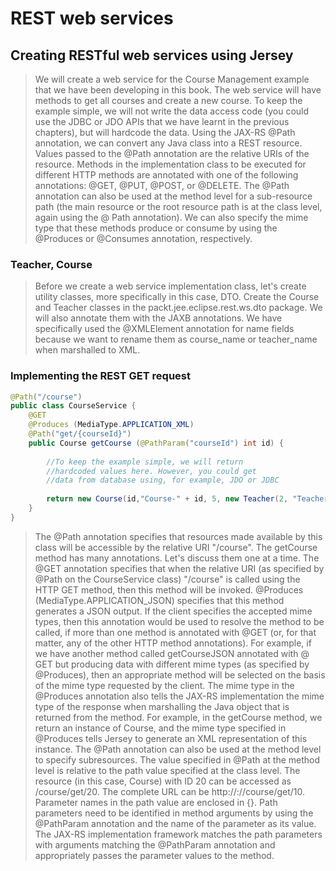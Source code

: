 # REST web services
## Creating RESTful web services using Jersey
> We will create a web service for the Course Management example that we have been developing in this book. The web service will have methods to get all courses and create a new course. To keep the example simple, we will not write the data access code (you could use the JDBC or JDO APIs that we have learnt in the previous chapters), but will hardcode the data.
> Using the JAX-RS @Path annotation, we can convert any Java class into a REST resource. Values passed to the @Path annotation are the relative URIs of the resource.  Methods in the implementation class to be executed for different HTTP methods are annotated with one of the following annotations: @GET, @PUT, @POST, or @DELETE.  The @Path annotation can also be used at the method level for a sub-resource path (the main resource or the root resource path is at the class level, again using the @ Path annotation). We can also specify the mime type that these methods produce or consume by using the @Produces or @Consumes annotation, respectively.

### Teacher, Course
> Before we create a web service implementation class, let's create utility classes, more specifically in this case, DTO.  Create the Course and Teacher classes in the packt.jee.eclipse.rest.ws.dto package. We will also annotate them with the JAXB annotations.
> We have specifically used the @XMLElement annotation for name fields because we want to rename them as course_name or teacher_name when marshalled to XML.
### Implementing the REST GET request
```java
@Path("/course")
public class CourseService {
    @GET
    @Produces (MediaType.APPLICATION_XML)
    @Path("get/{courseId}")
    public Course getCourse (@PathParam("courseId") int id) {
         
        //To keep the example simple, we will return
        //hardcoded values here. However, you could get
        //data from database using, for example, JDO or JDBC
        
        return new Course(id,"Course-" + id, 5, new Teacher(2, "Teacher1"));
    }
}
```

> The @Path annotation specifies that resources made available by this class will be accessible by the relative URI "/course".  The getCourse method has many annotations. Let's discuss them one at a time.  The @GET annotation specifies that when the relative URI (as specified by @Path on the CourseService class) "/course" is called using the HTTP GET method, then this method will be invoked.  @Produces (MediaType.APPLICATION_JSON) specifies that this method generates a JSON output. If the client specifies the accepted mime types, then this annotation would be used to resolve the method to be called, if more than one method is annotated with @GET (or, for that matter, any of the other HTTP method annotations).  For example, if we have another method called getCourseJSON annotated with @ GET but producing data with different mime types (as specified by @Produces), then an appropriate method will be selected on the basis of the mime type requested by the client. The mime type in the @Produces annotation also tells the JAX-RS implementation the mime type of the response when marshalling the Java object that is returned from the method. For example, in the getCourse method, we return an instance of Course, and the mime type specified in @Produces tells Jersey to generate an XML representation of this instance.  The @Path annotation can also be used at the method level to specify subresources.  The value specified in @Path at the method level is relative to the path value specified at the class level. The resource (in this case, Course) with ID 20 can be accessed as /course/get/20. The complete URL can be http://<serveraddress>:<port>/<app-name>/course/get/10.  Parameter names in the path value are enclosed in {}.  Path parameters need to be identified in method arguments by using the @PathParam annotation and the name of the parameter as its value. The JAX-RS implementation framework matches the path parameters with arguments matching the @PathParam annotation and appropriately passes the parameter values to the method.

